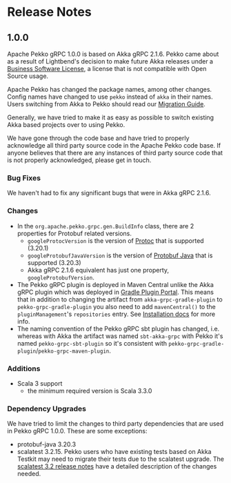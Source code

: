 # Release Notes

## 1.0.0
Apache Pekko gRPC 1.0.0 is based on Akka gRPC 2.1.6. Pekko came about as a result of Lightbend's decision to make future
Akka releases under a [Business Software License](https://www.lightbend.com/blog/why-we-are-changing-the-license-for-akka),
a license that is not compatible with Open Source usage.

Apache Pekko has changed the package names, among other changes. Config names have changed to use `pekko` instead
of `akka` in their names. Users switching from Akka to Pekko should read our [Migration Guide](https://pekko.apache.org/docs/pekko/current/project/migration-guides.html).

Generally, we have tried to make it as easy as possible to switch existing Akka based projects over to using Pekko.

We have gone through the code base and have tried to properly acknowledge all third party source code in the
Apache Pekko code base. If anyone believes that there are any instances of third party source code that is not
properly acknowledged, please get in touch.

### Bug Fixes

We haven't had to fix any significant bugs that were in Akka gRPC 2.1.6.

### Changes

* In the `org.apache.pekko.grpc.gen.BuildInfo` class, there are 2 properties for Protobuf related versions.
    * `googleProtocVersion` is the version of [Protoc](https://grpc.io/docs/protoc-installation/) that is supported (3.20.1)
    * `googleProtobufJavaVersion` is the version of [Protobuf Java](https://protobuf.dev/getting-started/javatutorial/) that is supported (3.20.3)
    * Akka gRPC 2.1.6 equivalent has just one property, `googleProtobufVersion`.
* The Pekko gRPC plugin is deployed in Maven Central unlike the Akka gRPC plugin which was deployed
  in [Gradle Plugin Portal](https://plugins.gradle.org/). This means that in addition to changing
  the artifact from `akka-grpc-gradle-plugin` to `pekko-grpc-gradle-plugin` you also need to add
  `mavenCentral()` to the `pluginManagement`'s `repositories` entry. See
  [Installation docs](https://pekko.apache.org/docs/pekko-grpc/current/buildtools/gradle.html#installation) for more
  info.
* The naming convention of the Pekko gRPC sbt plugin has changed, i.e. whereas
  with Akka the artifact was named `sbt-akka-grpc` with Pekko it's named
  `pekko-grpc-sbt-plugin` so it's consistent with `pekko-grpc-gradle-plugin`/`pekko-grpc-maven-plugin`.

### Additions

* Scala 3 support
    * the minimum required version is Scala 3.3.0

### Dependency Upgrades
We have tried to limit the changes to third party dependencies that are used in Pekko gRPC 1.0.0. These are some exceptions:

* protobuf-java 3.20.3
* scalatest 3.2.15. Pekko users who have existing tests based on Akka Testkit may need to migrate their tests due to the scalatest upgrade. The [scalatest 3.2 release notes](https://www.scalatest.org/release_notes/3.2.0) have a detailed description of the changes needed.
